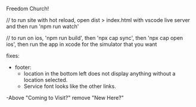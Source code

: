 Freedom Church!




// to run site with hot reload, open dist > index.html with vscode live server and then run 'npm run watch'

// to run on ios, 'npm run build', then 'npx cap sync', then 'npx cap open ios', then run the app in xcode for the simulator that you want


fixes:

- footer:
    - location in the bottom left does not display anything without a location selected.
    - Service font looks like the other links.

-Above "Coming to Visit?" remove "New Here?"
